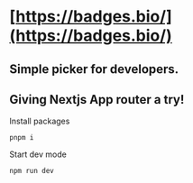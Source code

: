 # [https://badges.bio/](https://badges.bio/)

## Simple picker for developers.

## Giving Nextjs App router a try!

Install packages

```
pnpm i
```

Start dev mode

```
npm run dev
```
